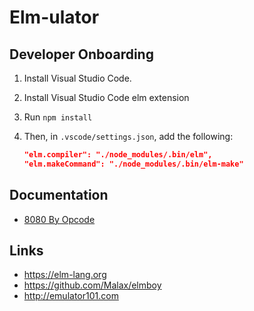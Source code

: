 # Elm-ulator

## Developer Onboarding

1. Install Visual Studio Code.

2. Install Visual Studio Code elm extension

3. Run `npm install`

4. Then, in `.vscode/settings.json`, add the following:

    ```json
    "elm.compiler": "./node_modules/.bin/elm",
    "elm.makeCommand": "./node_modules/.bin/elm-make"
    ```

## Documentation

* [8080 By Opcode](./docu/opcodes.md)

## Links

* <https://elm-lang.org>
* <https://github.com/Malax/elmboy>
* <http://emulator101.com>
